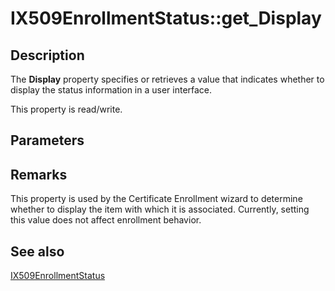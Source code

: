 # IX509EnrollmentStatus::get_Display

## Description

The **Display** property specifies or retrieves a value that indicates whether to display the status information in a user interface.

This property is read/write.

## Parameters

## Remarks

This property is used by the Certificate Enrollment wizard to determine whether to display the item with which it is associated. Currently, setting this value does not affect enrollment behavior.

## See also

[IX509EnrollmentStatus](https://learn.microsoft.com/windows/desktop/api/certenroll/nn-certenroll-ix509enrollmentstatus)